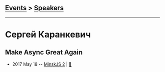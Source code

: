 ## [Events](../README.md) > [Speakers](../speakers.md)
---

# Сергей Каранкевич

## Make Async Great Again
- 2017 May 18 -- [MinskJS 2](https://www.youtube.com/watch?v=PwYWNMbgOz4)  | [:notebook:](https://www.slideshare.net/karankevich/make-async-great-again)  
